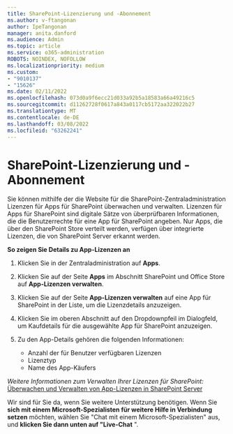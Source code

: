 ```yaml
---
title: SharePoint-Lizenzierung und -Abonnement
ms.author: v-ftangonan
author: IpeTangonan
manager: anita.danford
ms.audience: Admin
ms.topic: article
ms.service: o365-administration
ROBOTS: NOINDEX, NOFOLLOW
ms.localizationpriority: medium
ms.custom:
- "9010137"
- "15626"
ms.date: 02/11/2022
ms.openlocfilehash: 073d0a9f6ecc21d033a92b5a18583a66a49216c5
ms.sourcegitcommit: d11262728f0617a843a0117cb5172aa322022b27
ms.translationtype: MT
ms.contentlocale: de-DE
ms.lasthandoff: 03/08/2022
ms.locfileid: "63262241"
---
```

# <a name="sharepoint-licensing-and-subscription"></a>SharePoint-Lizenzierung und -Abonnement

Sie können mithilfe der die Website für die SharePoint-Zentraladministration Lizenzen für Apps für SharePoint überwachen und verwalten. Lizenzen für Apps für SharePoint sind digitale Sätze von überprüfbaren Informationen, die die Benutzerrechte für eine App für SharePoint angeben. Nur Apps, die über den SharePoint Store verteilt werden, verfügen über integrierte Lizenzen, die von SharePoint Server erkannt werden.

**So zeigen Sie Details zu App-Lizenzen an**

1. Klicken Sie in der Zentraladministration auf **Apps**.
2. Klicken Sie auf der Seite **Apps** im Abschnitt SharePoint und Office Store auf **App-Lizenzen verwalten**.
3. Klicken Sie auf der Seite **App-Lizenzen verwalten** auf eine App für SharePoint in der Liste, um die Lizenzdetails anzuzeigen.
4. Klicken Sie im oberen Abschnitt auf den Dropdownpfeil im Dialogfeld, um Kaufdetails für die ausgewählte App für SharePoint anzuzeigen. 
5. Zu den App-Details gehören die folgenden Informationen:

   - Anzahl der für Benutzer verfügbaren Lizenzen
   - Lizenztyp
   - Name des App-Käufers

*Weitere Informationen zum Verwalten Ihrer Lizenzen für SharePoint:*
[Überwachen und Verwalten von App-Lizenzen in SharePoint Server](https://docs.microsoft.com/sharepoint/administration/monitor-and-manage-app-licenses)

Wir sind für Sie da, wenn Sie weitere Unterstützung benötigen. Wenn Sie **sich mit einem Microsoft-Spezialisten für weitere Hilfe in Verbindung setzen** möchten, wählen Sie "Chat mit einem Microsoft-Spezialisten" aus, und **klicken Sie dann unten auf "Live-Chat** ".
